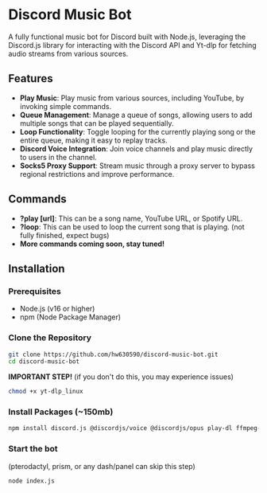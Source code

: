 # Discord Music Bot

A fully functional music bot for Discord built with Node.js, leveraging the Discord.js library for interacting with the Discord API and Yt-dlp for fetching audio streams from various sources.

## Features

- **Play Music**: Play music from various sources, including YouTube, by invoking simple commands.
- **Queue Management**: Manage a queue of songs, allowing users to add multiple songs that can be played sequentially.
- **Loop Functionality**: Toggle looping for the currently playing song or the entire queue, making it easy to replay tracks.
- **Discord Voice Integration**: Join voice channels and play music directly to users in the channel.
- **Socks5 Proxy Support**: Stream music through a proxy server to bypass regional restrictions and improve performance.

## Commands
- **?play [url]**: This can be a song name, YouTube URL, or Spotify URL.
- **?loop**: This can be used to loop the current song that is playing. (not fully finished, expect bugs)
- **More commands coming soon, stay tuned!**

## Installation

### Prerequisites

- Node.js (v16 or higher)
- npm (Node Package Manager)

### Clone the Repository

```bash
git clone https://github.com/hw630590/discord-music-bot.git
cd discord-music-bot
```

**IMPORTANT STEP!** (if you don't do this, you may experience issues)
```bash
chmod +x yt-dlp_linux
```

### Install Packages (~150mb)

```bash
npm install discord.js @discordjs/voice @discordjs/opus play-dl ffmpeg-static
```

### Start the bot
(pterodactyl, prism, or any dash/panel can skip this step)

```bash
node index.js
```
